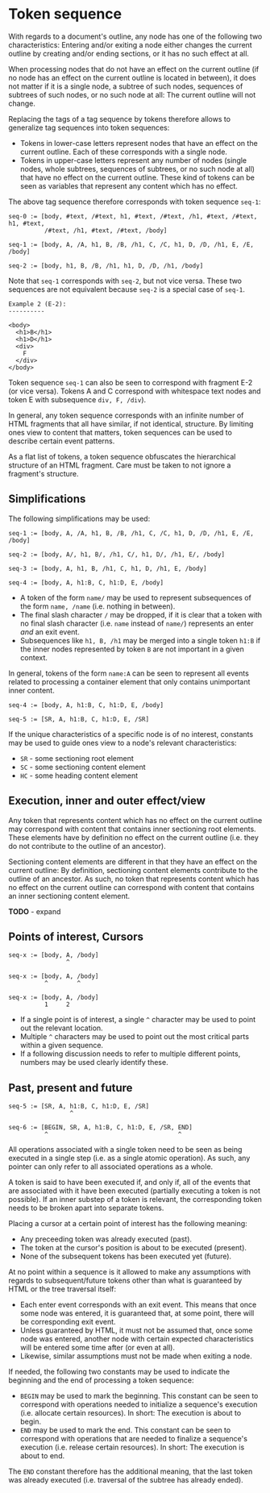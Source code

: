 
<!-- ======================================================================= -->
# Token sequence

With regards to a document's outline, any node has one of the following two 
characteristics: Entering and/or exiting a node either changes the current
outline by creating and/or ending sections, or it has no such effect at all.

When processing nodes that do not have an effect on the current outline (if no
node has an effect on the current outline is located in between), it does not
matter if it is a single node, a subtree of such nodes, sequences of subtrees
of such nodes, or no such node at all: The current outline will not change.

Replacing the tags of a tag sequence by tokens therefore allows to generalize
tag sequences into token sequences:

* Tokens in lower-case letters represent nodes that have an effect on
  the current outline. Each of these corresponds with a single node.
* Tokens in upper-case letters represent any number of nodes (single nodes,
  whole subtrees, sequences of subtrees, or no such node at all) that have no
  effect on the current outline. These kind of tokens can be seen as variables
  that represent any content which has no effect.

The above tag sequence therefore corresponds with token sequence `seq-1`:

```
seq-0 := [body, #text, /#text, h1, #text, /#text, /h1, #text, /#text, h1, #text,
          /#text, /h1, #text, /#text, /body]

seq-1 := [body, A, /A, h1, B, /B, /h1, C, /C, h1, D, /D, /h1, E, /E, /body]

seq-2 := [body, h1, B, /B, /h1, h1, D, /D, /h1, /body]
```

Note that `seq-1` corresponds with `seq-2`, but not vice versa. These two
sequences are not equivalent because `seq-2` is a special case of `seq-1`.

```
Example 2 (E-2):
----------

<body>
  <h1>B</h1>
  <h1>D</h1>
  <div>
    F
  </div>
</body>
```

Token sequence `seq-1` can also be seen to correspond with fragment E-2 (or
vice versa). Tokens A and C correspond with whitespace text nodes and token E
with subsequence `div, F, /div`).

In general, any token sequence corresponds with an infinite number of HTML
fragments that all have similar, if not identical, structure. By limiting ones
view to content that matters, token sequences can be used to describe certain
event patterns.

As a flat list of tokens, a token sequence obfuscates the hierarchical structure
of an HTML fragment. Care must be taken to not ignore a fragment's structure.

<!-- ======================================================================= -->
## Simplifications

The following simplifications may be used:

```
seq-1 := [body, A, /A, h1, B, /B, /h1, C, /C, h1, D, /D, /h1, E, /E, /body]

seq-2 := [body, A/, h1, B/, /h1, C/, h1, D/, /h1, E/, /body]

seq-3 := [body, A, h1, B, /h1, C, h1, D, /h1, E, /body]

seq-4 := [body, A, h1:B, C, h1:D, E, /body]
```

* A token of the form `name/` may be used to represent subsequences of the form
  `name, /name` (i.e. nothing in between).
* The final slash character `/` may be dropped, if it is clear that a token with
  no final slash character (i.e. `name` instead of `name/`) represents an enter
  *and* an exit event.
* Subsequences like `h1, B, /h1` may be merged into a single token `h1:B` if the
  inner nodes represented by token `B` are not important in a given context.

In general, tokens of the form `name:A` can be seen to represent all events
related to processing a container element that only contains unimportant inner
content.

```
seq-4 := [body, A, h1:B, C, h1:D, E, /body]

seq-5 := [SR, A, h1:B, C, h1:D, E, /SR]
```

If the unique characteristics of a specific node is of no interest, constants
may be used to guide ones view to a node's relevant characteristics:

* `SR` - some sectioning root element
* `SC` - some sectioning content element
* `HC` - some heading content element

<!-- ======================================================================= -->
## Execution, inner and outer effect/view

Any token that represents content which has no effect on the current outline may
correspond with content that contains inner sectioning root elements. These
elements have by definition no effect on the current outline (i.e. they do not
contribute to the outline of an ancestor).

Sectioning content elements are different in that they have an effect on the
current outline: By definition, sectioning content elements contribute to the
outline of an ancestor. As such, no token that represents content which has no
effect on the current outline can correspond with content that contains an inner
sectioning content element.

**TODO** - expand

<!-- ======================================================================= -->
## Points of interest, Cursors

```
seq-x := [body, A, /body]
                ^

seq-x := [body, A, /body]
          ^        ^

seq-x := [body, A, /body]
          1     2
```

* If a single point is of interest, a single `^` character may be used to point
  out the relevant location.
* Multiple `^` characters may be used to point out the most critical parts
  within a given sequence.
* If a following discussion needs to refer to multiple different points, numbers
  may be used clearly identify these.

<!-- ======================================================================= -->
## Past, present and future

```
seq-5 := [SR, A, h1:B, C, h1:D, E, /SR]
                 ^

seq-6 := [BEGIN, SR, A, h1:B, C, h1:D, E, /SR, END]
          ^                                    ^
```

All operations associated with a single token need to be seen as being executed
in a single step (i.e. as a single atomic operation). As such, any pointer can
only refer to all associated operations as a whole.

A token is said to have been executed if, and only if, all of the events that
are associated with it have been executed (partially executing a token is not
possible). If an inner substep of a token is relevant, the corresponding token
needs to be broken apart into separate tokens.

Placing a cursor at a certain point of interest has the following meaning:

* Any preceeding token was already executed (past).
* The token at the cursor's position is about to be executed (present).
* None of the subsequent tokens has been executed yet (future).

At no point within a sequence is it allowed to make any assumptions with regards
to subsequent/future tokens other than what is guaranteed by HTML or the tree
traversal itself:

* Each enter event corresponds with an exit event. This means that once some node
  was entered, it is guaranteed that, at some point, there will be corresponding
  exit event.
* Unless guaranteed by HTML, it must not be assumed that, once some node was
  entered, another node with certain expected characteristics will be entered
  some time after (or even at all).
* Likewise, similar assumptions must not be made when exiting a node.

If needed, the following two constants may be used to indicate the beginning
and the end of processing a token sequence:

* `BEGIN` may be used to mark the beginning. This constant can be seen to
  correspond with operations needed to initialize a sequence's execution (i.e.
  allocate certain resources). In short: The execution is about to begin.
* `END` may be used to mark the end. This constant can be seen to correspond
  with operations that are needed to finalize a sequence's execution (i.e.
  release certain resources). In short: The execution is about to end.

The `END` constant therefore has the additional meaning, that the last token
was already executed (i.e. traversal of the subtree has already ended).

